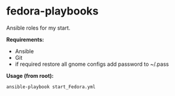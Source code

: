 # fedora-playbooks

Ansible roles for my start.

**Requirements:**
* Ansible
* Git
* if required restore all gnome configs add password to ~/.pass

**Usage (from root):**
```
ansible-playbook start_Fedora.yml
```
